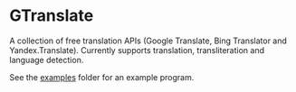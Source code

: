 # GTranslate

A collection of free translation APIs (Google Translate, Bing Translator and Yandex.Translate). Currently supports translation, transliteration and language detection.

See the [examples](examples) folder for an example program.